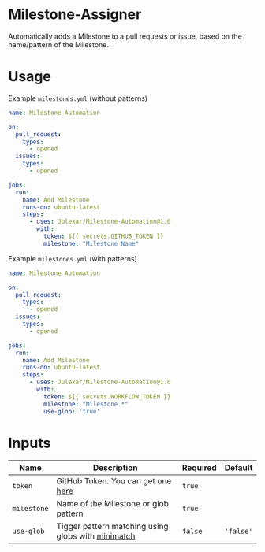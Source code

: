 # Milestone-Assigner
Automatically adds a Milestone to a pull requests or issue, based on the name/pattern of the Milestone.

# Usage
Example `milestones.yml` (without patterns)
```yml
name: Milestone Automation

on:
  pull_request:
    types:
      - opened
  issues:
    types:
      - opened

jobs:
  run:
    name: Add Milestone
    runs-on: ubuntu-latest
    steps:
      - uses: Julexar/Milestone-Automation@1.0
        with:
          token: ${{ secrets.GITHUB_TOKEN }}
          milestone: "Milestone Name"
```

Example `milestones.yml` (with patterns)
```yml
name: Milestone Automation

on:
  pull_request:
    types:
      - opened
  issues:
    types:
      - opened

jobs:
  run:
    name: Add Milestone
    runs-on: ubuntu-latest
    steps:
      - uses: Julexar/Milestone-Automation@1.0
        with:
          token: ${{ secrets.WORKFLOW_TOKEN }}
          milestone: "Milestone *"
          use-glob: 'true'
```

# Inputs

| Name          | Description                                                                                   | Required | Default   |
| ------------- | --------------------------------------------------------------------------------------------- | -------- | --------- |
| `token`       | GitHub Token. You can get one [here](https://github.com/settings/tokens)                      | `true`   |           |
| `milestone`   | Name of the Milestone or glob pattern                                                         | `true`   |           |
| `use-glob`    | Tigger pattern matching using globs with [minimatch](https://www.npmjs.com/package/minimatch) | `false`  | `'false'` |

